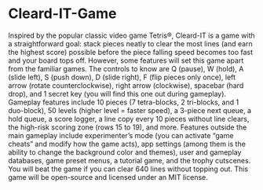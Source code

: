 # Cleard-IT-Game
Inspired by the popular classic video game Tetris®, Cleard-IT is a game with a straightforward goal: stack pieces neatly to clear the 
most lines (and earn the highest score) possible before the piece falling speed becomes too fast and your board tops off. However, some 
features will set this game apart from the familiar games. The controls to know are Q (pause), W (hold), A (slide left), S (push down), D (slide 
right), F (flip pieces only once), left arrow (rotate counterclockwise), right arrow (clockwise), spacebar (hard drop), and 1 secret key
(you will find this one out during gameplay). Gameplay features include 10 pieces (7 tetra-blocks, 2 tri-blocks, and 1 duo-block), 50 levels
(higher level = faster speed), a 3-piece next queue, a hold queue, a score logger, a line copy every 10 pieces without line clears,
the high-risk scoring zone (rows 15 to 19), and more. Features outside the main gameplay include experimenter’s mode (you can activate
“game cheats” and modify how the game acts), app settings (among them is the ability to change the background color and themes),
user and gameplay databases, game preset menus, a tutorial game, and the trophy cutscenes. You will beat the game if you can clear
640 lines without topping out. This game will be open-source and licensed under an MIT license.
